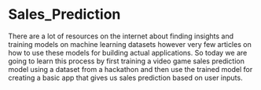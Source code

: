 # Sales_Prediction
There are a lot of resources on the internet about finding insights and training models on machine learning datasets however very few articles on how to use these models for building actual applications.
So today we are going to learn this process by first training a video game sales prediction model using a dataset from a hackathon and then use the trained model for creating a basic app that gives us sales prediction based on user inputs.
